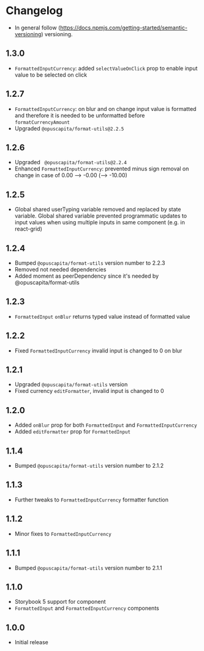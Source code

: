 # Changelog

* In general follow (https://docs.npmjs.com/getting-started/semantic-versioning) versioning.

## <next>

## 1.3.0
* `FormattedInputCurrency`: added `selectValueOnClick` prop to enable input value to be selected on click

## 1.2.7
* `FormattedInputCurrency`: on blur and on change input value is formatted and therefore it is needed to be unformatted before `formatCurrencyAmount`
* Upgraded `@opuscapita/format-utils@2.2.5`

## 1.2.6
* Upgraded ` @opuscapita/format-utils@2.2.4`
* Enhanced `FormattedInputCurrency`: prevented minus sign removal on change in case of 0.00 --> -0.00 (--> -10.00)

## 1.2.5
* Global shared userTyping variable removed and replaced by state variable. Global shared variable prevented programmatic updates to input values when using multiple inputs in same component (e.g. in react-grid)

## 1.2.4
* Bumped `@opuscapita/format-utils` version number to 2.2.3
* Removed not needed dependencies
* Added moment as peerDependency since it's needed by @opuscapita/format-utils

## 1.2.3
* `FormattedInput` `onBlur` returns typed value instead of formatted value

## 1.2.2
* Fixed `FormattedInputCurrency` invalid input is changed to 0 on blur

## 1.2.1
* Upgraded `@opuscapita/format-utils` version
* Fixed currency `editFormatter`, invalid input is changed to 0

## 1.2.0
* Added `onBlur` prop for both `FormattedInput` and `FormattedInputCurrency`
* Added `editFormatter` prop for `FormattedInput`

## 1.1.4
* Bumped `@opuscapita/format-utils` version number to 2.1.2

## 1.1.3
* Further tweaks to `FormattedInputCurrency` formatter function

## 1.1.2
* Minor fixes to `FormattedInputCurrency`

## 1.1.1
* Bumped `@opuscapita/format-utils` version number to 2.1.1

## 1.1.0
* Storybook 5 support for component
* `FormattedInput` and `FormattedInputCurrency` components

## 1.0.0
* Initial release
